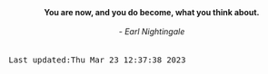 
<div align="center"><b><span>You are now, and you do become, what you think about.</span></b><br><br><i> - Earl Nightingale</i></div>
<br><br><kbd>Last updated:Thu Mar 23 12:37:38 2023</kbd>